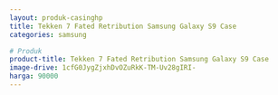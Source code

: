 ```yaml
---
layout: produk-casinghp
title: Tekken 7 Fated Retribution Samsung Galaxy S9 Case
categories: samsung

# Produk
product-title: Tekken 7 Fated Retribution Samsung Galaxy S9 Case
image-drive: 1cfG0JygZjxhDvOZuRkK-TM-Uv28gIRI-
harga: 90000
---
```

